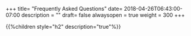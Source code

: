 +++
title= "Frequently Asked Questions"
date= 2018-04-26T06:43:00-07:00
description = ""
draft= false
alwaysopen = true
weight = 300
+++

{{%children style="h2" description="true"%}}

